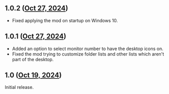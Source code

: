 ## 1.0.2 ([Oct 27, 2024](https://github.com/ramensoftware/windhawk-mods/blob/4accdef47703c83eb2afc92ce30a1c7589910f1c/mods/desktop-icons-view.wh.cpp))

* Fixed applying the mod on startup on Windows 10.

## 1.0.1 ([Oct 27, 2024](https://github.com/ramensoftware/windhawk-mods/blob/5f36d030a1fab275a16ce39e9cdf9eebcd231e74/mods/desktop-icons-view.wh.cpp))

* Added an option to select monitor number to have the desktop icons on.
* Fixed the mod trying to customize folder lists and other lists which aren't part of the desktop.

## 1.0 ([Oct 19, 2024](https://github.com/ramensoftware/windhawk-mods/blob/d66d37820e212b023e90d78be46d47e0d806cd21/mods/desktop-icons-view.wh.cpp))

Initial release.
